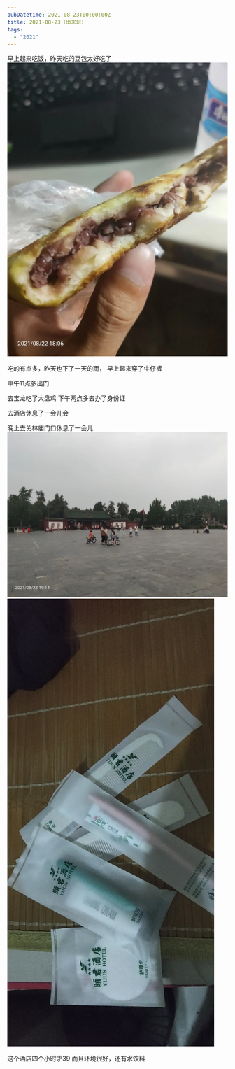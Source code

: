 ```yaml
---
pubDatetime: 2021-08-23T00:00:00Z
title: 2021-08-23（出来玩）
tags:
  - "2021"
---
```


早上起来吃饭，昨天吃的豆包太好吃了
![](../../img/6904315-b0dc33d89d742698.jpg)

吃的有点多，昨天也下了一天的雨，
早上起来穿了牛仔裤

中午11点多出门

去宝龙吃了大盘鸡
下午两点多去办了身份证

去酒店休息了一会儿会

晚上去关林庙门口休息了一会儿
![](../../img/6904315-264fa638969b876a.jpg)
![](../../img/6904315-db476ecc7c81e20f.jpg)

这个酒店四个小时才39
而且环境很好，还有水饮料
